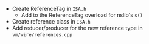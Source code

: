 
- Create ReferenceTag in `ISA.h`
  - Add to the ReferenceTag overload for nslib's `s()`
- Create reference class in `ISA.h`
- Add reducer/producer for the new reference type in `vm/wire/references.cpp`
